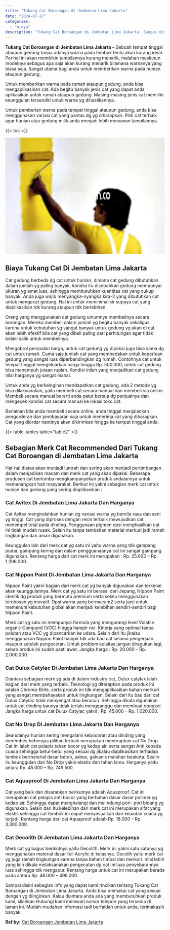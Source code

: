 ```yaml
---
title: "Tukang Cat Boroangan di Jembatan Lima Jakarta"
date: "2024-07-17"
categories: 
  - "biaya"
description: "Tukang Cat Boroangan di Jembatan Lima Jakarta. Sampai disini sebagian info yang dapat kami rincikan tentang Tukang Cat Boroangan di Jembatan Lima Jakarta. An..."
---
```


**Tukang Cat Boroangan di Jembatan Lima Jakarta** – Sebuah tempat tinggal ataupun gedung tanpa adanya warna pada tembok tentu akan kurang ideal. Perihal ini akan membikin tampilannya kurang menarik, malahan meskipun modelnya sebagus apa saja akan kurang menarik bilamana warnanya yang biasa saja. Sangat utama bagi anda untuk memberikan warna pada hunian ataupun gedung.

Untuk memberikan warna pada rumah ataupun gedung, anda bisa mengaplikasikan cat. Ada begitu banyak jenis cat yang dapat anda aplikasikan untuk rumah ataupun gedung. Masing-masing jenis cat memiliki keunggulan tersendiri untuk warna yg dihasilkannya.

Untuk pemberian warna pada tempat tinggal ataupun gedung, anda bisa menggunakan variasi cat yang pantas dg yg diharapkan. Pilih cat terbaik agar hunian atau gedung milik anda menjadi lebih menawan tampilannya.

{{< toc >}}

![Tukang Cat Boroangan di Jembatan Lima Jakarta](/images/jasa-cat-murah20.png)

## Biaya Tukang Cat Di Jembatan Lima Jakarta

Cat gedung berbeda dg cat untuk hunian, dimana cat gedung dibutuhkan dalam jumlah yg paling banyak. kondisi itu disebabkan gedung mempunyai ukuran yg amat luas, sehingga membutuhkan kuantitas cat yang cukup banyak. Anda juga wajib menyangka-nyangka kira-2 yang dibutuhkan cat untuk mengecat gedung. Hal ini untuk meminimalisir supaya cat yang diaplikasikan tdk kurang ataupun tdk berlebihan.

Orang yang menggunakan cat gedung umumnya membelinya secara borongan. Mereka membeli dalam jumlah yg begitu banyak sekaligus karena untuk kebutuhan yg sangat banyak untuk gedung yg akan di cat. akan lebih efektif bila cat yang dibeli paling dari perhitungan agar tidak bolak-balik untuk membelinya.

Mengobrol persoalan harga, untuk cat gedung yg dipakai juga bisa sama dg cat untuk rumah. Cuma saja jumlah cat yang membedakan untuk keperluan gedung yang sangat luas diperbandingkan dg rumah. Contohnya cat untuk tempat tinggal mengeluarkan harga hingga Rp. 500.000, untuk cat gedung bisa menempuh jutaan rupiah. Kondisi inilah yang menjadikan cat gedung nilai harganya yg sangat mahal.

Untuk anda yg berkeinginan mendapatkan cat gedung, ada 2 metode yg bisa dilaksanakan, yaitu membeli cat secara manual dan membeli via online. Membeli secara manual berarti anda patut bersua dg penjualnya dan mengecek kondisi cat secara manual ke lokasi toko cat.

Berlainan bila anda membeli secara online, anda tinggal menjalankan pengorderan dan pembayaran saja untuk menerima cat yang diharapkan. Cat yang diorder nantinya akan dikirimkan hingga ke tempat tinggal anda.

{{< table-tables table="table2" >}}

## Sebagian Merk Cat Recommended Dari Tukang Cat Boroangan di Jembatan Lima Jakarta

Hal-hal diatas akan menjadi lumrah dan sering akan menjadi pertimbangan dalam menjadikan macam dan merk cat yang akan dipakai. Beberapa produsen cat berlomba mengkampanyekan produk andalannya untuk memenangkan hati masyarakat. Berikut ini yakni sebagian merk cat untuk hunian dan gedung yang sering diaplikasikan :

### Cat Avitex Di Jembatan Lima Jakarta Dan Harganya

Cat Avitex mengindahkan hunian dg variasi warna yg bercita rasa dan seni yg tinggi. Cat yang diproses dengan resin terbaik mewujudkan cat menempel total pada dinding. Penggunaan pigmen opsi menghasilkan cat ini tidak mudah rusak. Selain itu tanpa tambahan material merkuri jadi ramah lingkungan dan aman digunakan.

Keunggulan lain dari merk cat yg satu ini yaitu warna yang tdk gampang pudar, gampang kering dan dalam pengguanaanya cat ini sangat gampang digunakan. Rentang harga dari cat merk ini merupakan : Rp. 25.000 – Rp. 1.206.000.

### Cat Nippon Paint Di Jembatan Lima Jakarta Dan Harganya

Nippon Paint yakni bagian dari merk cat yg banyak digunakan dan terkenal akan keunggulannya. Merk cat yg satu ini berasal dari Jepang, Nippon Paint identik dg produk yang bermutu premium serta selalu menggunakan terobosan yg inovatif. Opsi warna yang bermacam2 serta janji untuk memenuhi kebutuhan global akan menjadi kelebihan sendiri-sendiri bagi Nippon Paint.

Merk cat yg satu ini mempunyai formula yang mengurangi level Volatile organic Compund (VOC) hingga hampir nol. Kinerja yang optimal tanpa polutan atau VOC yg dipancarkan ke udara. Selain dari itu jikalau menggunakan Nippon Paint hampir tdk ada bau cat selama pengerjaan maupun setelah pengecetan. Untuk problem kulaitas jangan diragukan lagi, sebab produk ini sudah pasti awet. Jangka harga : Rp. 20.000 – Rp. 2.000.000.

### Cat Dulux Catylac Di Jembatan Lima Jakarta Dan Harganya

Diantara sebagian merk yg ada di dalam industry cat, Dulux catylax ialah bagian dari merk yang terbaik. Teknologi yg diterapkan pada produk ini adalah Chroma-Brite, serta produk ini tdk mengaplikasikan bahan merkuri yang sangat membahayakan untuk lingkungan. Selain dari itu bau dari cat Dulux Catylac tidak menyengat atau beracun. Sehingga dikala digunakan untuk cat dinding baunya tidak terlalu mengganggu dan membuat dongkol. Jangka harga untuk cat Dulux Catylac yakni : Rp. 45.000 – Rp. 1.020.000.

### Cat No Drop Di Jembatan Lima Jakarta Dan Harganya

Seandainya hunian sering mengalami kebocoran atau dinding yang merembes beberapa pilihan terbaik merupakan menerapkan cat No Drop. Cat ini ialah cat pelapis tahan bocor yg kedap air, serta sangat Anti kepada cuaca sehingga betul-betul yang sesuai dg jikalau diaplikasikan terhadap tembok bermaterial dasar beton, asbes, galvanis malahan terakota. Sealin itu keunggulan dari No Drop yakni elastis dan tahan lama. Harganya yaitu antara Rp. 45.000 – Rp. 749.500

### Cat Aquaproof Di Jembatan Lima Jakarta Dan Harganya

Cat yang baik dan disarankan berikutnya adalah Aquaproof. Cat ini merupakan cat pelapis anti bocor yang berbahan dasar dasar polimer yg kedap air. Sehingga dapat menghalangi dan melindungi pori- pori bidang yg digunakan. Selain dari itu kelebihan dari merk cat ini merupakan sifat yang elastis sehingga cat tembok ini dapat menyesuaikan dari keaadan cuaca yg terjadi. Rentang harga dari cat Aquaproof adalah Rp. 18.000 – Rp. 3.300.000.

### Cat Decolith Di Jembatan Lima Jakarta Dan Harganya

Merk cat yg bagus berikutnya yaitu Decolith. Merk ini yakni satu satunya yg menggunakan material dasar full Acrylic di kelasnya. Decolih yaitu merk cat yg juga ramah lingkungan karena tanpa bahan timbal dan merkuri. nilai lebih yang lain dikala melaksanakan pengecatan dg cat ini luas penyebarannya luas sehingga tdk mengapur. Rentang harga untuk cat ini merupakan berada pada antara Rp. 48.000 – 496.000.

Sampai disini sebagian info yang dapat kami rincikan tentang Tukang Cat Boroangan di Jembatan Lima Jakarta. Anda bisa memakai cat yang sesuai dengan yg diinginkan. Kalau diantara anda ada yang membutuhkan produk kami, silahkan Hubungi kami melewati nomor telepon yang tersedia di laman ini. Mudah-mudahan informasi tadi berfaidah untuk anda, terimakasih banyak.

**Ref by:** [Cat Boroangan Jembatan Lima Jakarta](https://id.wikipedia.org/wiki/Cat)
